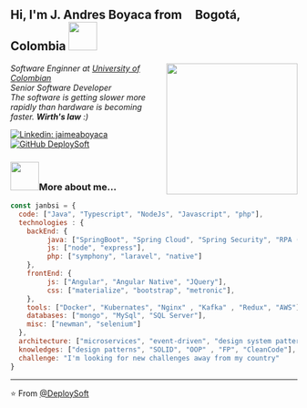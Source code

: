 <h2> Hi, I'm J. Andres Boyaca from <img src="https://image.flaticon.com/icons/svg/197/197575.svg" width="13"/> <b>Bogotá, Colombia</b> <img src="https://i.pinimg.com/originals/3d/47/4f/3d474f82ff71595e8081f9a120892ae8.gif" width="50"></h2>
<img align='right' src="https://media.giphy.com/media/PiQejEf31116URju4V/giphy.gif" width="230">
<p><em>Software Enginner at <a href="https://unipanamericana.edu.co/">University of Colombian</a><!--<img src="https://media.giphy.com/media/fYSnHlufseco8Fh93Z/giphy.gif" width="30">--></br>Senior Software Developer</em><br>
<em>The software is getting slower more rapidly than hardware is becoming faster.  <b>Wirth's law</b> :) </em>
</p>

[![Linkedin: jaimeaboyaca](https://img.shields.io/badge/-jaimeaboyaca-blue?style=flat-square&logo=Linkedin&logoColor=white&link=https://www.linkedin.com/in/jaimeaboyaca/)](https://www.linkedin.com/in/jaimeaboyaca/)
[![GitHub DeploySoft](https://img.shields.io/github/followers/DeploySoft?label=follow&style=social)](https://github.com/DeploySoft)

### <img src="https://static.ezgif.com/images/bg-white.gif" width="50">More about me...  

```javascript
const janbsi = {
  code: ["Java", "Typescript", "NodeJs", "Javascript", "php"],
  technologies : {
    backEnd: {
         java: ["SpringBoot", "Spring Cloud", "Spring Security", "RPA (Eclipse)", "Java EE"],
         js: ["node", "express"],
         php: ["symphony", "laravel", "native"]
    },
    frontEnd: {
         js: ["Angular", "Angular Native", "JQuery"],
         css: ["materialize", "bootstrap", "metronic"],
    },
    tools: ["Docker", "Kubernates", "Nginx" , "Kafka" , "Redux", "AWS"],
    databases: ["mongo", "MySql", "SQL Server"],
    misc: ["newman", "selenium"]
  },
  architecture: ["microservices", "event-driven", "design system pattern"],
  knowledges: ["design patterns", "SOLID", "OOP" , "FP", "CleanCode"],
  challenge: "I'm looking for new challenges away from my country"
}
```
---


⭐️ From [@DeploySoft](https://github.com/DeploySoft)
